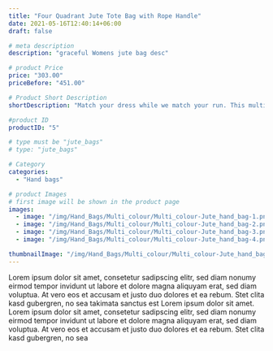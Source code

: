 ```yaml
---
title: "Four Quadrant Jute Tote Bag with Rope Handle"
date: 2021-05-16T12:40:14+06:00
draft: false

# meta description
description: "graceful Womens jute bag desc"

# product Price
price: "303.00"
priceBefore: "451.00"

# Product Short Description
shortDescription: "Match your dress while we match your run. This multicolored handbag finished with high rounded sturdy handles is a ready-to-carry comfort bag on the move."

#product ID
productID: "5"

# type must be "jute_bags"
# type: "jute_bags"

# Category
categories:
  - "Hand bags"

# product Images
# first image will be shown in the product page
images:
  - image: "/img/Hand_Bags/Multi_colour/Multi_colour-Jute_hand_bag-1.png"
  - image: "/img/Hand_Bags/Multi_colour/Multi_colour-Jute_hand_bag-2.png"
  - image: "/img/Hand_Bags/Multi_colour/Multi_colour-Jute_hand_bag-3.png"
  - image: "/img/Hand_Bags/Multi_colour/Multi_colour-Jute_hand_bag-4.png"

thumbnailImage: "/img/Hand_Bags/Multi_colour/Multi_colour-Jute_hand_bag-1.png"
---
```


Lorem ipsum dolor sit amet, consetetur sadipscing elitr, sed diam nonumy eirmod tempor invidunt ut labore et dolore magna aliquyam erat, sed diam voluptua. At vero eos et accusam et justo duo dolores et ea rebum. Stet clita kasd gubergren, no sea takimata sanctus est Lorem ipsum dolor sit amet. Lorem ipsum dolor sit amet, consetetur sadipscing elitr, sed diam nonumy eirmod tempor invidunt ut labore et dolore magna aliquyam erat, sed diam voluptua. At vero eos et accusam et justo duo dolores et ea rebum. Stet clita kasd gubergren, no sea
